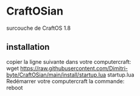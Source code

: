 # CraftOSian
surcouche de CraftOS 1.8

## installation
copier la ligne suivante dans votre computercraft:                                                                                                                                 
wget https://raw.githubusercontent.com/Dimitri-byte/CraftOSian/main/install/startup.lua startup.lua                                                                                        
Redémarrer votre computercraft la commande:                                                                                                                                         
reboot

